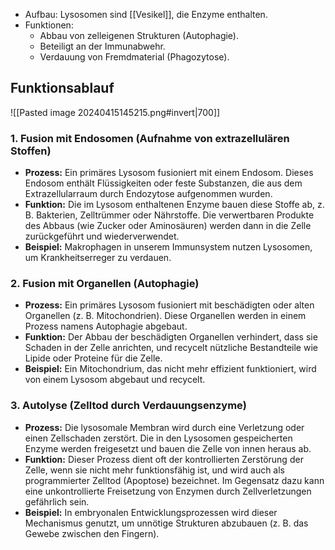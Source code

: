 - Aufbau: Lysosomen sind [[Vesikel]], die Enzyme enthalten.
- Funktionen:
    - Abbau von zelleigenen Strukturen (Autophagie).
    - Beteiligt an der Immunabwehr.
    - Verdauung von Fremdmaterial (Phagozytose).
## Funktionsablauf
![[Pasted image 20240415145215.png#invert|700]]
### 1. **Fusion mit Endosomen (Aufnahme von extrazellulären Stoffen)**
- **Prozess:** Ein primäres Lysosom fusioniert mit einem Endosom. Dieses Endosom enthält Flüssigkeiten oder feste Substanzen, die aus dem Extrazellularraum durch Endozytose aufgenommen wurden.
- **Funktion:** Die im Lysosom enthaltenen Enzyme bauen diese Stoffe ab, z. B. Bakterien, Zelltrümmer oder Nährstoffe. Die verwertbaren Produkte des Abbaus (wie Zucker oder Aminosäuren) werden dann in die Zelle zurückgeführt und wiederverwendet.
- **Beispiel:** Makrophagen in unserem Immunsystem nutzen Lysosomen, um Krankheitserreger zu verdauen.
### 2. **Fusion mit Organellen (Autophagie)**
- **Prozess:** Ein primäres Lysosom fusioniert mit beschädigten oder alten Organellen (z. B. Mitochondrien). Diese Organellen werden in einem Prozess namens Autophagie abgebaut.
- **Funktion:** Der Abbau der beschädigten Organellen verhindert, dass sie Schaden in der Zelle anrichten, und recycelt nützliche Bestandteile wie Lipide oder Proteine für die Zelle.
- **Beispiel:** Ein Mitochondrium, das nicht mehr effizient funktioniert, wird von einem Lysosom abgebaut und recycelt.
### 3. **Autolyse (Zelltod durch Verdauungsenzyme)**
- **Prozess:** Die lysosomale Membran wird durch eine Verletzung oder einen Zellschaden zerstört. Die in den Lysosomen gespeicherten Enzyme werden freigesetzt und bauen die Zelle von innen heraus ab.
- **Funktion:** Dieser Prozess dient oft der kontrollierten Zerstörung der Zelle, wenn sie nicht mehr funktionsfähig ist, und wird auch als programmierter Zelltod (Apoptose) bezeichnet. Im Gegensatz dazu kann eine unkontrollierte Freisetzung von Enzymen durch Zellverletzungen gefährlich sein.
- **Beispiel:** In embryonalen Entwicklungsprozessen wird dieser Mechanismus genutzt, um unnötige Strukturen abzubauen (z. B. das Gewebe zwischen den Fingern).


